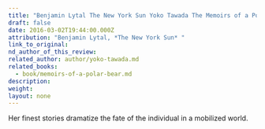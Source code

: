 ```yaml
---
title: "Benjamin Lytal The New York Sun Yoko Tawada The Memoirs of a Polar Bear "
draft: false
date: 2016-03-02T19:44:00.000Z
attribution: "Benjamin Lytal, *The New York Sun* "
link_to_original:
nd_author_of_this_review:
related_author: author/yoko-tawada.md
related_books:
  - book/memoirs-of-a-polar-bear.md
description:
weight:
layout: none
---
```

Her finest stories dramatize the fate of the individual in a mobilized world.

